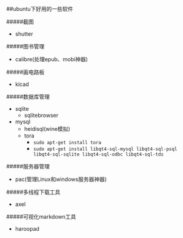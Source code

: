 ##ubuntu下好用的一些软件

#####截图
- shutter

#####图书管理
- calibre(处理epub、mobi神器)

#####画电路板
- kicad

#####数据库管理
- sqlite
  - sqlitebrowser
- mysql
  - heidisql(wine模拟)
  - tora
    - `sudo apt-get install tora`
    - `sudo apt-get install libqt4-sql-mysql libqt4-sql-psql libqt4-sql-sqlite libqt4-sql-odbc libqt4-sql-tds`

#####服务器管理
- pac(管理Linux和windows服务器神器)

#####多线程下载工具
- axel

#####可视化markdown工具
- haroopad
